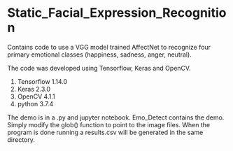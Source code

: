 # Static_Facial_Expression_Recognition

Contains code to use a VGG model trained AffectNet to recognize four primary emotional classes (happiness, sadness, anger, neutral).

The code was developed using Tensorflow, Keras and OpenCV.
1. Tensorflow 1.14.0
2. Keras 2.3.0
3. OpenCV 4.1.1
4. python 3.7.4


The demo is in a .py and jupyter notebook. Emo_Detect contains the demo. Simply modify the glob() function to point to the image files. When the program is done running a results.csv will be generated in the same directory.
